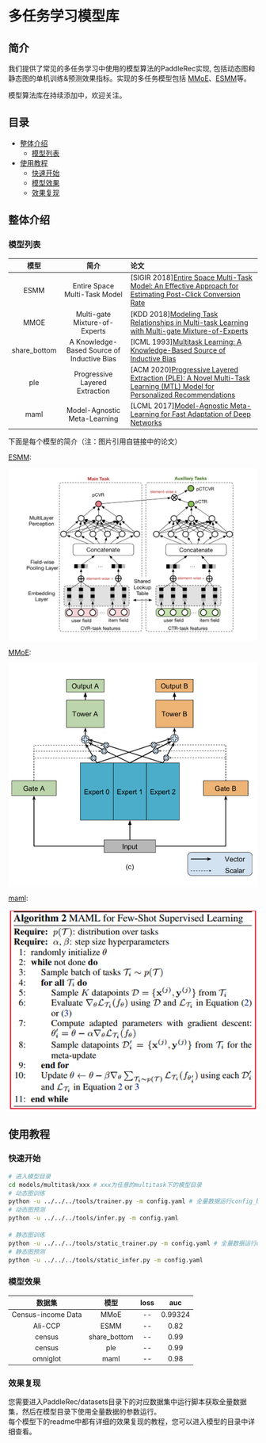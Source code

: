 # 多任务学习模型库

## 简介
我们提供了常见的多任务学习中使用的模型算法的PaddleRec实现, 包括动态图和静态图的单机训练&预测效果指标。实现的多任务模型包括 [MMoE](mmoe)、[ESMM](esmm)等。

模型算法库在持续添加中，欢迎关注。

## 目录
* [整体介绍](#整体介绍)
    * [模型列表](#模型列表)
* [使用教程](#使用教程)
    * [快速开始](#快速开始)
    * [模型效果](#模型效果)
    * [效果复现](#效果复现)

## 整体介绍
### 模型列表

|       模型        |       简介        |       论文        |
| :------------------: | :--------------------: | :--------- |
| ESMM | Entire Space Multi-Task Model | [SIGIR 2018][Entire Space Multi-Task Model: An Effective Approach for Estimating Post-Click Conversion Rate](https://arxiv.org/abs/1804.07931) |
| MMOE | Multi-gate Mixture-of-Experts | [KDD 2018][Modeling Task Relationships in Multi-task Learning with Multi-gate Mixture-of-Experts](https://dl.acm.org/doi/abs/10.1145/3219819.3220007) |
| share_bottom | A Knowledge-Based Source of Inductive Bias | [ICML 1993][Multitask Learning: A Knowledge-Based Source of Inductive Bias](http://citeseerx.ist.psu.edu/viewdoc/download;jsessionid=F45CA386897E5A6EBCF74D5DBAC85A13?doi=10.1.1.57.3196&rep=rep1&type=pdf) |
| ple | Progressive Layered Extraction | [ACM 2020][Progressive Layered Extraction (PLE): A Novel Multi-Task Learning (MTL) Model for Personalized Recommendations](https://dl.acm.org/doi/abs/10.1145/3383313.3412236) |
| maml | Model-Agnostic Meta-Learning | [LCML 2017][Model-Agnostic Meta-Learning for Fast Adaptation of Deep Networks](https://arxiv.org/pdf/1703.03400.pdf) |

下面是每个模型的简介（注：图片引用自链接中的论文）


[ESMM](https://arxiv.org/abs/1804.07931):
<p align="center">
<img align="center" src="../../doc/imgs/esmm.png">
<p>

[MMoE](https://dl.acm.org/doi/abs/10.1145/3219819.3220007):
<p align="center">
<img align="center" src="../../doc/imgs/mmoe.png">
<p>

[maml](https://arxiv.org/pdf/1703.03400.pdf):
<p align="center">
<img align="center" src="../../doc/imgs/maml.png">
<p>

## 使用教程

### 快速开始
```bash
# 进入模型目录
cd models/multitask/xxx # xxx为任意的multitask下的模型目录
# 动态图训练
python -u ../../../tools/trainer.py -m config.yaml # 全量数据运行config_bigdata.yaml 
# 动态图预测
python -u ../../../tools/infer.py -m config.yaml 

# 静态图训练
python -u ../../../tools/static_trainer.py -m config.yaml # 全量数据运行config_bigdata.yaml 
# 静态图预测
python -u ../../../tools/static_infer.py -m config.yaml 
```

### 模型效果

|       数据集        |       模型       |       loss        |       auc       | 
| :------------------: | :--------------------: | :---------: |:---------: |
|       Census-income Data        |       MMoE       |       --        |       0.99324         |
|          Ali-CCP     |    ESMM       |       --        |      0.82          |
|          census     |    share_bottom       |       --        |      0.99          |
|          census     |    ple       |       --        |      0.99          |
|          omniglot     |    maml       |       --        |      0.98          |

### 效果复现
您需要进入PaddleRec/datasets目录下的对应数据集中运行脚本获取全量数据集，然后在模型目录下使用全量数据的参数运行。  
每个模型下的readme中都有详细的效果复现的教程，您可以进入模型的目录中详细查看。  
